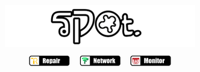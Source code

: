 ## <img alt="cover-github" src="https://github.com/bukanspot/bukanspot/blob/main/spot.png">
<p align="center">
<img src="https://github.com/bukanspot/bukanspot/blob/main/repair.png" width="107" hspace="12">
<img src="https://github.com/bukanspot/bukanspot/blob/main/network.png" width="107" hspace="12">
<img src="https://github.com/bukanspot/bukanspot/blob/main/monitor.png" width="107" hspace="12">
</p>
